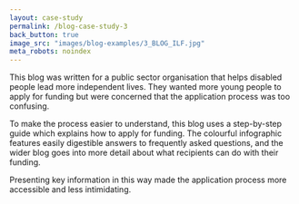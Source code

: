 ```yaml
---
layout: case-study
permalink: /blog-case-study-3
back_button: true
image_src: "images/blog-examples/3_BLOG_ILF.jpg"
meta_robots: noindex
---
```

This blog was written for a public sector organisation that helps disabled people lead more independent lives. They wanted more young people to apply for funding but were concerned that the application process was too confusing.

To make the process easier to understand, this blog uses a step-by-step guide which explains how to apply for funding. The colourful infographic features easily digestible answers to frequently asked questions, and the wider blog goes into more detail about what recipients can do with their funding.

Presenting key information in this way made the application process more accessible and less intimidating.
